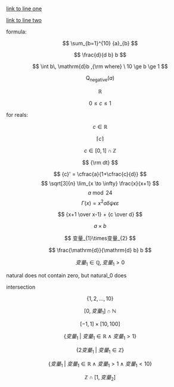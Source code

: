 [link to line one](./test_code.html#line-50)

[link to line two](./test_code.py)

formula:

$$
\sum_{b=1}^{10} {a}_{b}
$$

$$
\frac{d}{d b} b
$$

$$
\int b\, \mathrm{d}b ,{\rm where} \  10 \ge b \ge 1
$$

$$
\operatorname{Q}_{\text{negative}}(a)
$$

$$
\mathbb{R}
$$

$$
0 \leq c \leq 1
$$

for reals:

$$
c \in \mathbb{R}
$$

$$
\left\lceil{c}\right\rceil
$$

$$
c \in \left[0, 1\right] \cap \mathbb{Z}
$$

$$
{\rm dt}
$$

$$
{c}' = \cfrac{a}{1+\cfrac{c}{d}} 
$$
$$
\sqrt[3]{n} 
\lim_{x \to \infty} \frac{x}{x+1} $$
$$
a \bmod 24 
$$
$$
\Gamma(x) = x^2 
\sigma \delta \psi \epsilon \varepsilon 
$$

$$
{x+1 \over x-1} + {c \over d} 
$$

$$
a \times b 
$$

$$
变量_{1}\times变量_{2}
$$

$$
\frac{\mathrm{d}}{\mathrm{d} b} b
$$

$$
变量_{1} \in \mathbb{Q}, 变量_{1} > 0
$$

natural does not contain zero, but natural_0 does

intersection

$$
\left\{1, 2, \ldots, 10\right\} 
$$

$$
\left[0, 变量_{1}\right] \cap \mathbb{N}
$$

$$
\left[-1, 1\right] \times \left[10, 100\right]
$$

$$
\left\{变量_{1}\; \middle|\; 变量_{1} \in \mathbb{R} \wedge 变量_{1} > 1 \right\} 
$$

$$
\left\{2 变量_{1}\; \middle|\; 变量_{1} \in \mathbb{Z}\right\} 
$$

$$
\left\{变量_{1}\; \middle|\; 变量_{1} \in \mathbb{R} \wedge 变量_{1} > 1 \wedge 变量_{1} < 10 \right\} 
$$

$$
\mathbb{Z} \cap \left[1, 变量_{2}\right]
$$